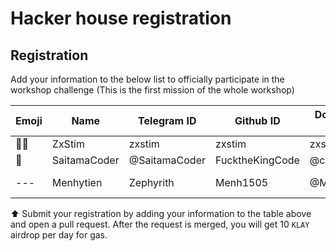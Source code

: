 # Hacker house registration

## Registration

Add your information to the below list to officially participate in the workshop challenge (This is the first mission of the whole workshop)

| Emoji | Name         | Telegram ID   | Github ID       | Dorahacks ID | Day 1 | Day 2 |
| ----- | ------------ | ------------- | --------------- | ------------ | ----- | ----- |
| 🧑‍⚖️    | ZxStim       | zxstim        | zxstim          | zxstim       | y     |       |
| 🧑    | SaitamaCoder | @SaitamaCoder | FucktheKingCode | @codepham    | y     |       |
| ---   | Menhytien    | Zephyrith  | Menh1505          | @Menh1505    | ---   |  y  |

⬆️ Submit your registration by adding your information to the table above and open a pull request. After the request is merged, you will get 10 `KLAY` airdrop per day for gas.
